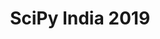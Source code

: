 ---
title: SciPy India 2019
start_date: 2019-11-29
end_date: 2019-11-30
location: IIT Bombay
url: https://scipy.in/2019
coc_url: https://scipy.in/2019#cod
scholarship_url:
summary: SciPy India is the annual gathering of Pythonistas providing opportunities to spread the use of the Python programming language in the Scientific Computing community in India.
---